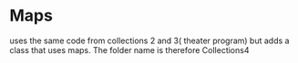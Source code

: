 # Maps
uses the same code from collections 2 and 3( theater program) but adds a class that uses maps. The folder name is therefore Collections4

